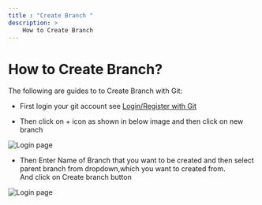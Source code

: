 ```yaml
---
title : "Create Branch "
description: >
    How to Create Branch
---
```

#  How to Create Branch?

The following are guides to to Create Branch with Git:


* First login your git account see [Login/Register with Git ](/wiki/login-register/)

* Then click on + icon as shown in below image and then click on new branch

![Login page](/images/create_branch.PNG)

* Then Enter Name of Branch that you want to be created and then select parent branch from dropdown,which you want to created from.\
And click on Create branch button    

![Login page](/images/documentation/create_branch_1.PNG)